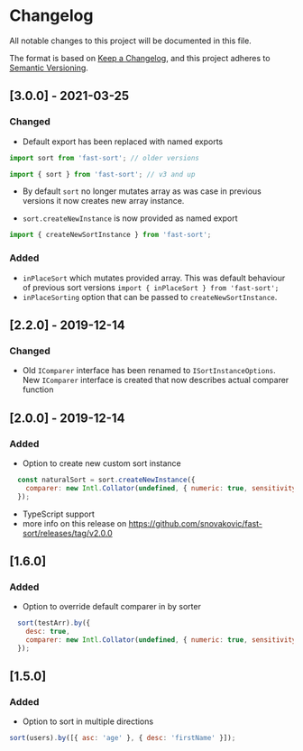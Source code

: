 # Changelog
All notable changes to this project will be documented in this file.

The format is based on [Keep a Changelog](https://keepachangelog.com/en/1.0.0/),
and this project adheres to [Semantic Versioning](https://semver.org/spec/v2.0.0.html).

## [3.0.0] - 2021-03-25

### Changed

* Default export has been replaced with named exports

```javascript
import sort from 'fast-sort'; // older versions

import { sort } from 'fast-sort'; // v3 and up
```

* By default `sort` no longer mutates array as was case in previous versions it now creates new array instance.

* `sort.createNewInstance` is now provided as named export

```javascript
import { createNewSortInstance } from 'fast-sort';
```

### Added

 * `inPlaceSort` which mutates provided array. This was default behaviour of previous sort versions `import { inPlaceSort } from 'fast-sort';`
 * `inPlaceSorting` option that can be passed to `createNewSortInstance`.


## [2.2.0] - 2019-12-14

### Changed

* Old `IComparer` interface has been renamed to `ISortInstanceOptions`. New `IComparer` interface is created that now describes actual comparer function

## [2.0.0] - 2019-12-14

### Added

* Option to create new custom sort instance
```javascript
  const naturalSort = sort.createNewInstance({
    comparer: new Intl.Collator(undefined, { numeric: true, sensitivity: 'base' }).compare,
  });
```
* TypeScript support
* more info on this release on https://github.com/snovakovic/fast-sort/releases/tag/v2.0.0


## [1.6.0]

### Added

* Option to override default comparer in by sorter
```javascript
  sort(testArr).by({
    desc: true,
    comparer: new Intl.Collator(undefined, { numeric: true, sensitivity: 'base' }).compare,
  });
```

## [1.5.0]

### Added

* Option to sort in multiple directions
```javascript
sort(users).by([{ asc: 'age' }, { desc: 'firstName' }]);
```
